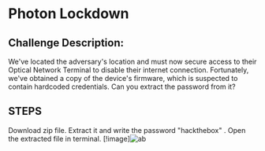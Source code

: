 # Photon Lockdown
## Challenge Description: 
We've located the adversary's location and must now secure access to their Optical Network Terminal to disable their internet connection. Fortunately, we've obtained a copy of the device's firmware, which is suspected to contain hardcoded credentials. Can you extract the password from it?

## STEPS
Download zip file. Extract it and write the password "hackthebox" . Open the extracted file in terminal.
[!image]![ab](https://github.com/nehabhatt1503/hackthebox/assets/101342579/244a1e80-7695-42d0-a2ee-497f215fb7c3)


